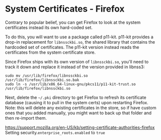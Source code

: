 # System Certificates - Firefox

Contrary to popular belief, you can get Firefox to look at the system certificates instead its own hard-coded set.

To do this, you will want to use a package called p11-kit. p11-kit provides a drop-in replacement for `libnssckbi.so`, the shared library that contains the hardcoded set of certificates. The p11-kit version instead reads the certificates from the system certificate store.

Since Firefox ships with its own version of `libnssckbi.so`, you'll need to track it down and replace it instead of the version provided in libnss3:

```shell
sudo mv /usr/lib/firefox/libnssckbi.so /usr/lib/firefox/libnssckbi.so.bak
sudo ln -s /usr/lib/x86_64-linux-gnu/pkcs11/p11-kit-trust.so /usr/lib/firefox/libnssckbi.so
```

Next, delete the `~/.pki` directory to get Firefox to refresh its certificate database (causing it to pull in the system certs) upon restarting Firefox. Note: this will delete any existing certificates in the store, so if have custom ones that you added manually, you might want to back up that folder and then re-import them.

https://support.mozilla.org/en-US/kb/setting-certificate-authorities-firefox Setting security.`enterprise_roots.enabled` to `true`
